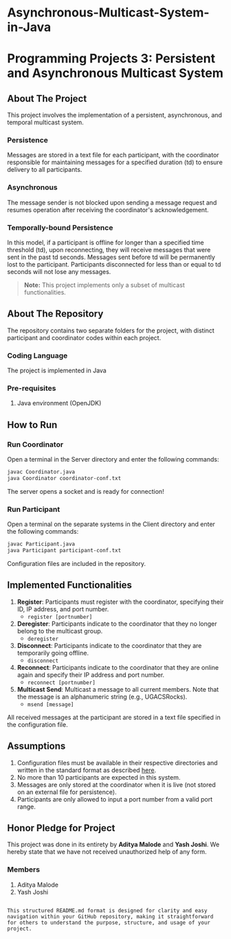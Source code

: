 # Asynchronous-Multicast-System-in-Java

# Programming Projects 3: Persistent and Asynchronous Multicast System

## About The Project

This project involves the implementation of a persistent, asynchronous, and temporal multicast system.

### Persistence

Messages are stored in a text file for each participant, with the coordinator responsible for maintaining messages for a specified duration (td) to ensure delivery to all participants.

### Asynchronous

The message sender is not blocked upon sending a message request and resumes operation after receiving the coordinator's acknowledgement.

### Temporally-bound Persistence

In this model, if a participant is offline for longer than a specified time threshold (td), upon reconnecting, they will receive messages that were sent in the past td seconds. Messages sent before td will be permanently lost to the participant. Participants disconnected for less than or equal to td seconds will not lose any messages.

> **Note:** This project implements only a subset of multicast functionalities.

## About The Repository

The repository contains two separate folders for the project, with distinct participant and coordinator codes within each project.

### Coding Language

The project is implemented in Java 

### Pre-requisites

1. Java environment (OpenJDK)

## How to Run

### Run Coordinator

Open a terminal in the Server directory and enter the following commands:

```bash
javac Coordinator.java
java Coordinator coordinator-conf.txt
```

The server opens a socket and is ready for connection!

### Run Participant

Open a terminal on the separate systems in the Client directory and enter the following commands:

```bash
javac Participant.java
java Participant participant-conf.txt
```

Configuration files are included in the repository.

## Implemented Functionalities

1. **Register**: Participants must register with the coordinator, specifying their ID, IP address, and port number.
    - `register [portnumber]`
2. **Deregister**: Participants indicate to the coordinator that they no longer belong to the multicast group.
    - `deregister`
3. **Disconnect**: Participants indicate to the coordinator that they are temporarily going offline.
    - `disconnect`
4. **Reconnect**: Participants indicate to the coordinator that they are online again and specify their IP address and port number.
    - `reconnect [portnumber]`
5. **Multicast Send**: Multicast a message to all current members. Note that the message is an alphanumeric string (e.g., UGACSRocks).
    - `msend [message]`

All received messages at the participant are stored in a text file specified in the configuration file.

## Assumptions

1. Configuration files must be available in their respective directories and written in the standard format as described [here](https://cobweb.cs.uga.edu/~laks/DCS-2016-Sp/pp3/PP3-participant-conf.txt).
2. No more than 10 participants are expected in this system.
3. Messages are only stored at the coordinator when it is live (not stored on an external file for persistence).
4. Participants are only allowed to input a port number from a valid port range.

## Honor Pledge for Project

This project was done in its entirety by **Aditya Malode** and **Yash Joshi**. We hereby state that we have not received unauthorized help of any form.

### Members

1. Aditya Malode
2. Yash Joshi
```

This structured README.md format is designed for clarity and easy navigation within your GitHub repository, making it straightforward for others to understand the purpose, structure, and usage of your project.
